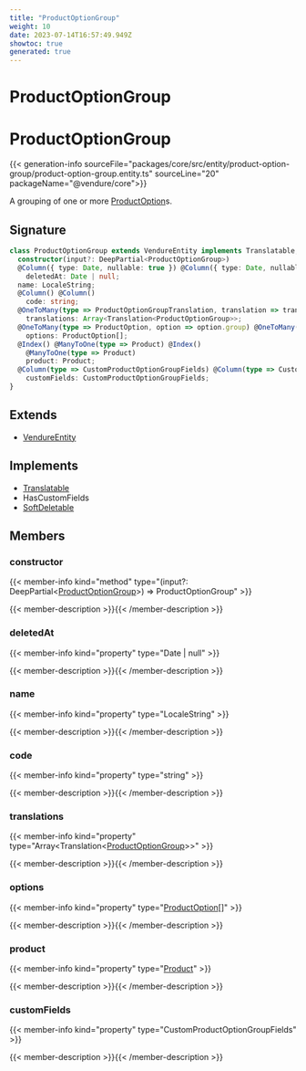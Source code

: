 ```yaml
---
title: "ProductOptionGroup"
weight: 10
date: 2023-07-14T16:57:49.949Z
showtoc: true
generated: true
---
```

<!-- This file was generated from the Vendure source. Do not modify. Instead, re-run the "docs:build" script -->

# ProductOptionGroup
<div class="symbol">


# ProductOptionGroup

{{< generation-info sourceFile="packages/core/src/entity/product-option-group/product-option-group.entity.ts" sourceLine="20" packageName="@vendure/core">}}

A grouping of one or more <a href='/typescript-api/entities/product-option#productoption'>ProductOption</a>s.

## Signature

```TypeScript
class ProductOptionGroup extends VendureEntity implements Translatable, HasCustomFields, SoftDeletable {
  constructor(input?: DeepPartial<ProductOptionGroup>)
  @Column({ type: Date, nullable: true }) @Column({ type: Date, nullable: true })
    deletedAt: Date | null;
  name: LocaleString;
  @Column() @Column()
    code: string;
  @OneToMany(type => ProductOptionGroupTranslation, translation => translation.base, { eager: true }) @OneToMany(type => ProductOptionGroupTranslation, translation => translation.base, { eager: true })
    translations: Array<Translation<ProductOptionGroup>>;
  @OneToMany(type => ProductOption, option => option.group) @OneToMany(type => ProductOption, option => option.group)
    options: ProductOption[];
  @Index() @ManyToOne(type => Product) @Index()
    @ManyToOne(type => Product)
    product: Product;
  @Column(type => CustomProductOptionGroupFields) @Column(type => CustomProductOptionGroupFields)
    customFields: CustomProductOptionGroupFields;
}
```
## Extends

 * <a href='/typescript-api/entities/vendure-entity#vendureentity'>VendureEntity</a>


## Implements

 * <a href='/typescript-api/entities/interfaces#translatable'>Translatable</a>
 * HasCustomFields
 * <a href='/typescript-api/entities/interfaces#softdeletable'>SoftDeletable</a>


## Members

### constructor

{{< member-info kind="method" type="(input?: DeepPartial&#60;<a href='/typescript-api/entities/product-option-group#productoptiongroup'>ProductOptionGroup</a>&#62;) => ProductOptionGroup"  >}}

{{< member-description >}}{{< /member-description >}}

### deletedAt

{{< member-info kind="property" type="Date | null"  >}}

{{< member-description >}}{{< /member-description >}}

### name

{{< member-info kind="property" type="LocaleString"  >}}

{{< member-description >}}{{< /member-description >}}

### code

{{< member-info kind="property" type="string"  >}}

{{< member-description >}}{{< /member-description >}}

### translations

{{< member-info kind="property" type="Array&#60;Translation&#60;<a href='/typescript-api/entities/product-option-group#productoptiongroup'>ProductOptionGroup</a>&#62;&#62;"  >}}

{{< member-description >}}{{< /member-description >}}

### options

{{< member-info kind="property" type="<a href='/typescript-api/entities/product-option#productoption'>ProductOption</a>[]"  >}}

{{< member-description >}}{{< /member-description >}}

### product

{{< member-info kind="property" type="<a href='/typescript-api/entities/product#product'>Product</a>"  >}}

{{< member-description >}}{{< /member-description >}}

### customFields

{{< member-info kind="property" type="CustomProductOptionGroupFields"  >}}

{{< member-description >}}{{< /member-description >}}


</div>
